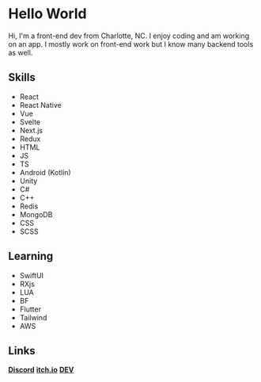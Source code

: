 # Hello World
Hi, I'm a front-end dev from Charlotte, NC.
I enjoy coding and am working on an app.
I mostly work on front-end work but I know many backend tools as well.
## Skills
- React
- React Native
- Vue
- Svelte
- Next.js
- Redux
- HTML
- JS
- TS
- Android (Kotlin)
- Unity
- C#
- C++
- Redis
- MongoDB
- CSS
- SCSS
## Learning
- SwiftUI
- RXjs
- LUA
- BF
- Flutter
- Tailwind
- AWS
## Links
**[Discord](https://discord.com/user/768584481795342356)**
**[itch.io](https://tacosnack.itch.io)**
**[DEV](https://dev.to/tacosnack)**
